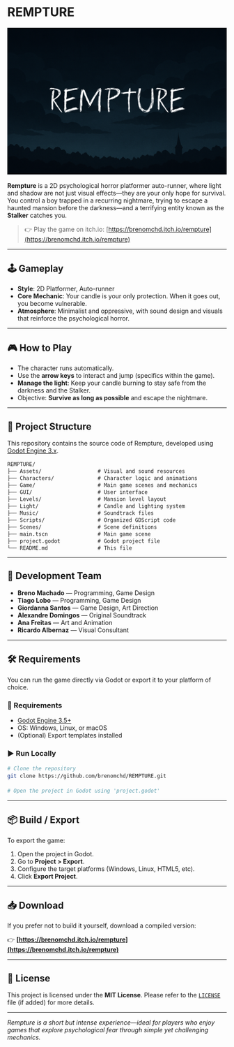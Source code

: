 # REMPTURE

![Rempture](https://github.com/brenomchd/REMPTURE/blob/main/Rempture.png)

**Rempture** is a 2D psychological horror platformer auto-runner, where light and shadow are not just visual effects—they are your only hope for survival. You control a boy trapped in a recurring nightmare, trying to escape a haunted mansion before the darkness—and a terrifying entity known as the **Stalker** catches you.

> 👉 Play the game on itch.io: [https://brenomchd.itch.io/rempture](https://brenomchd.itch.io/rempture)

---

## 🕹️ Gameplay

- **Style**: 2D Platformer, Auto-runner
- **Core Mechanic**: Your candle is your only protection. When it goes out, you become vulnerable.
- **Atmosphere**: Minimalist and oppressive, with sound design and visuals that reinforce the psychological horror.

---

## 🎮 How to Play

- The character runs automatically.
- Use the **arrow keys** to interact and jump (specifics within the game).
- **Manage the light**: Keep your candle burning to stay safe from the darkness and the Stalker.
- Objective: **Survive as long as possible** and escape the nightmare.

---

## 📂 Project Structure

This repository contains the source code of Rempture, developed using [Godot Engine 3.x](https://godotengine.org/).

```
REMPTURE/
├── Assets/                  # Visual and sound resources
├── Characters/              # Character logic and animations
├── Game/                    # Main game scenes and mechanics
├── GUI/                     # User interface
├── Levels/                  # Mansion level layout
├── Light/                   # Candle and lighting system
├── Music/                   # Soundtrack files
├── Scripts/                 # Organized GDScript code
├── Scenes/                  # Scene definitions
├── main.tscn                # Main game scene
├── project.godot            # Godot project file
└── README.md                # This file
```

---

## 👥 Development Team

- **Breno Machado** — Programming, Game Design  
- **Tiago Lobo** — Programming, Game Design  
- **Giordanna Santos** — Game Design, Art Direction  
- **Alexandre Domingos** — Original Soundtrack  
- **Ana Freitas** — Art and Animation  
- **Ricardo Albernaz** — Visual Consultant

---

## 🛠️ Requirements

You can run the game directly via Godot or export it to your platform of choice.

### 🔧 Requirements

- [Godot Engine 3.5+](https://godotengine.org/download/)
- OS: Windows, Linux, or macOS
- (Optional) Export templates installed

### ▶️ Run Locally

```bash
# Clone the repository
git clone https://github.com/brenomchd/REMPTURE.git

# Open the project in Godot using 'project.godot'
```

---

## 📦 Build / Export

To export the game:

1. Open the project in Godot.
2. Go to **Project > Export**.
3. Configure the target platforms (Windows, Linux, HTML5, etc).
4. Click **Export Project**.

---

## 📥 Download

If you prefer not to build it yourself, download a compiled version:

👉 **[https://brenomchd.itch.io/rempture](https://brenomchd.itch.io/rempture)**

---

## 📄 License

This project is licensed under the **MIT License**. Please refer to the [`LICENSE`](LICENSE) file (if added) for more details.

---

*Rempture is a short but intense experience—ideal for players who enjoy games that explore psychological fear through simple yet challenging mechanics.*
